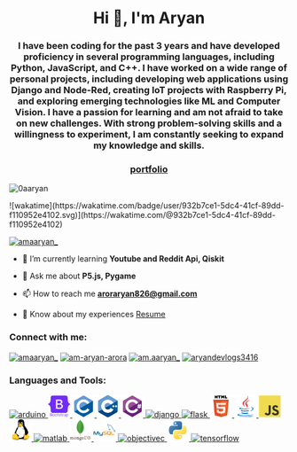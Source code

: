 <h1 align="center">Hi 👋, I'm Aryan</h1>
<h3 align="center">I have been coding for the past 3 years and have developed proficiency in several programming languages, including Python, JavaScript, and C++. I have worked on a wide range of personal projects, including developing web applications using Django and Node-Red, creating IoT projects with Raspberry Pi, and exploring emerging technologies like ML and Computer Vision. I have a passion for learning and am not afraid to take on new challenges. With strong problem-solving skills and a willingness to experiment, I am constantly seeking to expand my knowledge and skills.</h3>

<h3 align="center"> <a href="https://stuckaryan.tech/">portfolio</a> </h3>
  
<p align="left"> <img src="https://komarev.com/ghpvc/?username=0aaryan&label=Profile%20views&color=0e75b6&style=flat" alt="0aaryan" /> </p>
![wakatime](https://wakatime.com/badge/user/932b7ce1-5dc4-41cf-89dd-f110952e4102.svg)](https://wakatime.com/@932b7ce1-5dc4-41cf-89dd-f110952e4102)
<!--
<p align="left"> <a href="https://github.com/ryo-ma/github-profile-trophy"><img src="https://github-profile-trophy.vercel.app/?username=0aaryan" alt="0aaryan" /></a> </p> -->

<p align="left"> <a href="https://twitter.com/amaaryan_" target="blank"><img src="https://img.shields.io/twitter/follow/amaaryan_?logo=twitter&style=for-the-badge" alt="amaaryan_" /></a> </p>

- 🌱 I’m currently learning **Youtube and Reddit Api, Qiskit**

- 💬 Ask me about **P5.js, Pygame**

- 📫 How to reach me **aroraryan826@gmail.com**

- 📄 Know about my experiences [Resume](https://stuckaryan.tech/AryanAroraResume.pdf) 

<h3 align="left">Connect with me:</h3>
<p align="left">
<a href="https://twitter.com/amaaryan_" target="blank"><img align="center" src="https://raw.githubusercontent.com/rahuldkjain/github-profile-readme-generator/master/src/images/icons/Social/twitter.svg" alt="amaaryan_" height="30" width="40" /></a>
<a href="https://linkedin.com/in/am-aryan-arora" target="blank"><img align="center" src="https://raw.githubusercontent.com/rahuldkjain/github-profile-readme-generator/master/src/images/icons/Social/linked-in-alt.svg" alt="am-aryan-arora" height="30" width="40" /></a>
<a href="https://instagram.com/am.aaryan_" target="blank"><img align="center" src="https://raw.githubusercontent.com/rahuldkjain/github-profile-readme-generator/master/src/images/icons/Social/instagram.svg" alt="am.aaryan_" height="30" width="40" /></a>
<a href="https://www.youtube.com/@aryandevlogs3416/" target="blank"><img align="center" src="https://raw.githubusercontent.com/rahuldkjain/github-profile-readme-generator/master/src/images/icons/Social/youtube.svg" alt="aryandevlogs3416" height="30" width="40" /></a>
</p>

<h3 align="left">Languages and Tools:</h3>
<p align="left"> <a href="https://www.arduino.cc/" target="_blank" rel="noreferrer"> <img src="https://cdn.worldvectorlogo.com/logos/arduino-1.svg" alt="arduino" width="40" height="40"/> </a> <a href="https://getbootstrap.com" target="_blank" rel="noreferrer"> <img src="https://raw.githubusercontent.com/devicons/devicon/master/icons/bootstrap/bootstrap-plain-wordmark.svg" alt="bootstrap" width="40" height="40"/> </a> <a href="https://www.cprogramming.com/" target="_blank" rel="noreferrer"> <img src="https://raw.githubusercontent.com/devicons/devicon/master/icons/c/c-original.svg" alt="c" width="40" height="40"/> </a> <a href="https://www.w3schools.com/cpp/" target="_blank" rel="noreferrer"> <img src="https://raw.githubusercontent.com/devicons/devicon/master/icons/cplusplus/cplusplus-original.svg" alt="cplusplus" width="40" height="40"/> </a> <a href="https://www.w3schools.com/cs/" target="_blank" rel="noreferrer"> <img src="https://raw.githubusercontent.com/devicons/devicon/master/icons/csharp/csharp-original.svg" alt="csharp" width="40" height="40"/> </a> <a href="https://www.djangoproject.com/" target="_blank" rel="noreferrer"> <img src="https://cdn.worldvectorlogo.com/logos/django.svg" alt="django" width="40" height="40"/> </a> <a href="https://flask.palletsprojects.com/" target="_blank" rel="noreferrer"> <img src="https://www.vectorlogo.zone/logos/pocoo_flask/pocoo_flask-icon.svg" alt="flask" width="40" height="40"/> </a> <a href="https://www.w3.org/html/" target="_blank" rel="noreferrer"> <img src="https://raw.githubusercontent.com/devicons/devicon/master/icons/html5/html5-original-wordmark.svg" alt="html5" width="40" height="40"/> </a> <a href="https://www.java.com" target="_blank" rel="noreferrer"> <img src="https://raw.githubusercontent.com/devicons/devicon/master/icons/java/java-original.svg" alt="java" width="40" height="40"/> </a> <a href="https://developer.mozilla.org/en-US/docs/Web/JavaScript" target="_blank" rel="noreferrer"> <img src="https://raw.githubusercontent.com/devicons/devicon/master/icons/javascript/javascript-original.svg" alt="javascript" width="40" height="40"/> </a> <a href="https://www.linux.org/" target="_blank" rel="noreferrer"> <img src="https://raw.githubusercontent.com/devicons/devicon/master/icons/linux/linux-original.svg" alt="linux" width="40" height="40"/> </a> <a href="https://www.mathworks.com/" target="_blank" rel="noreferrer"> <img src="https://upload.wikimedia.org/wikipedia/commons/2/21/Matlab_Logo.png" alt="matlab" width="40" height="40"/> </a> <a href="https://www.mongodb.com/" target="_blank" rel="noreferrer"> <img src="https://raw.githubusercontent.com/devicons/devicon/master/icons/mongodb/mongodb-original-wordmark.svg" alt="mongodb" width="40" height="40"/> </a> <a href="https://www.mysql.com/" target="_blank" rel="noreferrer"> <img src="https://raw.githubusercontent.com/devicons/devicon/master/icons/mysql/mysql-original-wordmark.svg" alt="mysql" width="40" height="40"/> </a> <a href="https://developer.apple.com/library/archive/documentation/Cocoa/Conceptual/ProgrammingWithObjectiveC/Introduction/Introduction.html" target="_blank" rel="noreferrer"> <img src="https://www.vectorlogo.zone/logos/apple_objectivec/apple_objectivec-icon.svg" alt="objectivec" width="40" height="40"/> </a> <a href="https://www.python.org" target="_blank" rel="noreferrer"> <img src="https://raw.githubusercontent.com/devicons/devicon/master/icons/python/python-original.svg" alt="python" width="40" height="40"/> </a> <a href="https://www.tensorflow.org" target="_blank" rel="noreferrer"> <img src="https://www.vectorlogo.zone/logos/tensorflow/tensorflow-icon.svg" alt="tensorflow" width="40" height="40"/> </a> </p>

<!--
<p><img align="left" src="https://github-readme-stats.vercel.app/api/top-langs?username=0aaryan&show_icons=true&locale=en&layout=compact" alt="0aaryan" /></p>

<p>&nbsp;<img align="center" src="https://github-readme-stats.vercel.app/api?username=0aaryan&show_icons=true&locale=en" alt="0aaryan" /></p>

<p><img align="center" src="https://github-readme-streak-stats.herokuapp.com/?user=0aaryan&" alt="0aaryan" /></p>
-->
